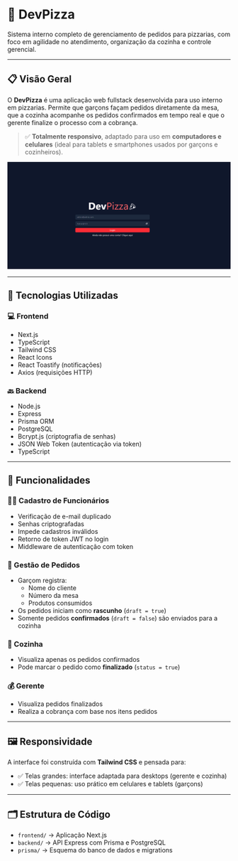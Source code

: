 # 🍕 DevPizza

Sistema interno completo de gerenciamento de pedidos para pizzarias, com foco em agilidade no atendimento, organização da cozinha e controle gerencial.

---

## 📋 Visão Geral

O **DevPizza** é uma aplicação web fullstack desenvolvida para uso interno em pizzarias. Permite que garçons façam pedidos diretamente da mesa, que a cozinha acompanhe os pedidos confirmados em tempo real e que o gerente finalize o processo com a cobrança.

> ✅ **Totalmente responsivo**, adaptado para uso em **computadores e celulares** (ideal para tablets e smartphones usados por garçons e cozinheiros).

![Screenshot do projeto](./public/og-image.png)

---

## 🔧 Tecnologias Utilizadas

### 💻 Frontend
- Next.js
- TypeScript
- Tailwind CSS
- React Icons
- React Toastify (notificações)
- Axios (requisições HTTP)

### 🔙 Backend
- Node.js
- Express
- Prisma ORM
- PostgreSQL
- Bcrypt.js (criptografia de senhas)
- JSON Web Token (autenticação via token)
- TypeScript

---

## 🧠 Funcionalidades

### 👨‍🍳 Cadastro de Funcionários
- Verificação de e-mail duplicado
- Senhas criptografadas
- Impede cadastros inválidos
- Retorno de token JWT no login
- Middleware de autenticação com token

### 🧾 Gestão de Pedidos
- Garçom registra:
  - Nome do cliente
  - Número da mesa
  - Produtos consumidos
- Os pedidos iniciam como **rascunho** (`draft = true`)
- Somente pedidos **confirmados** (`draft = false`) são enviados para a cozinha

### 🍳 Cozinha
- Visualiza apenas os pedidos confirmados
- Pode marcar o pedido como **finalizado** (`status = true`)

### 💰 Gerente
- Visualiza pedidos finalizados
- Realiza a cobrança com base nos itens pedidos

---

## 🖼 Responsividade

A interface foi construída com **Tailwind CSS** e pensada para:
- ✅ Telas grandes: interface adaptada para desktops (gerente e cozinha)
- ✅ Telas pequenas: uso prático em celulares e tablets (garçons)

---

## 🗂 Estrutura de Código



- `frontend/` → Aplicação Next.js
- `backend/` → API Express com Prisma e PostgreSQL
- `prisma/` → Esquema do banco de dados e migrations

